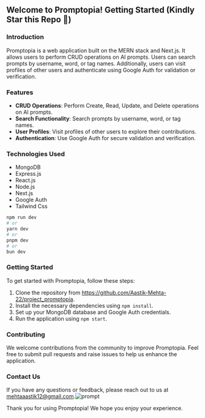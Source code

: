 ## Welcome to Promptopia! Getting Started (Kindly Star this Repo 🌟)


### Introduction
Promptopia is a web application built on the MERN stack and Next.js. It allows users to perform CRUD operations on AI prompts. Users can search prompts by username, word, or tag names. Additionally, users can visit profiles of other users and authenticate using Google Auth for validation or verification.

### Features
- **CRUD Operations**: Perform Create, Read, Update, and Delete operations on AI prompts.
- **Search Functionality**: Search prompts by username, word, or tag names.
- **User Profiles**: Visit profiles of other users to explore their contributions.
- **Authentication**: Use Google Auth for secure validation and verification.

### Technologies Used
- MongoDB
- Express.js
- React.js
- Node.js
- Next.js
- Google Auth
- Tailwind Css

```bash
npm run dev
# or
yarn dev
# or
pnpm dev
# or
bun dev
```

### Getting Started
To get started with Promptopia, follow these steps:
1. Clone the repository from https://github.com/Aastik-Mehta-22/project_promptopia.
2. Install the necessary dependencies using `npm install`.
3. Set up your MongoDB database and Google Auth credentials.
4. Run the application using `npm start`.

### Contributing
We welcome contributions from the community to improve Promptopia. Feel free to submit pull requests and raise issues to help us enhance the application.

### Contact Us
If you have any questions or feedback, please reach out to us at mehtaaastik12@gmail.com.![prompt](https://github.com/user-attachments/assets/83113012-414d-45c7-a3f5-04dcec6b3321)


Thank you for using Promptopia! We hope you enjoy your experience.
   


